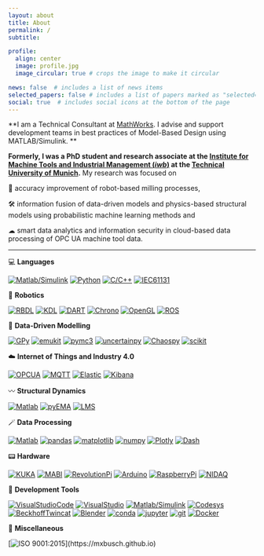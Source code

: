 ```yaml
---
layout: about
title: About
permalink: /
subtitle: 

profile:
  align: center
  image: profile.jpg
  image_circular: true # crops the image to make it circular

news: false  # includes a list of news items
selected_papers: false # includes a list of papers marked as "selected={true}"
social: true  # includes social icons at the bottom of the page
---
```



**I am a Technical Consultant at [MathWorks](https://de.mathworks.com/services/consulting.html). I advise and support development teams in best practices of Model-Based Design using MATLAB/Simulink. **

**Formerly, I was a PhD student and research associate at the [Institute for Machine Tools and Industrial Management (*iwb*)](https://www.mec.ed.tum.de/en/iwb/homepage/) at the [Technical University of Munich](https://www.tum.de/en/).**
My research was focused on 

🎯 accuracy improvement of robot-based milling processes,

🛠️ information fusion of data-driven models and physics-based structural models using probabilistic machine learning methods and

☁ smart data analytics and information security in cloud-based data processing of OPC UA machine tool data.


---


💻 **Languages**

[![Matlab/Simulink](https://img.shields.io/badge/Matlab/Simulink-blue?logo=SimpleIconName&logoColor=ColorName&style=ShieldStyle)](https://de.mathworks.com/products/matlab.html)
[![Python](https://img.shields.io/badge/Python-blue?logo=SimpleIconName&logoColor=ColorName&style=ShieldStyle)](https://www.python.org)
[![C/C++](https://img.shields.io/badge/C/C++-blue?logo=SimpleIconName&logoColor=ColorName&style=ShieldStyle)](https://cplusplus.com)
[![IEC61131](<https://img.shields.io/badge/IEC 61131--3-blue?logo=SimpleIconName&logoColor=ColorName&style=ShieldStyle>)](https://de.wikipedia.org/wiki/EN_61131)


 👾 **Robotics**

[![RBDL](https://img.shields.io/badge/RBDL-purple?logo=SimpleIconName&logoColor=ColorName&style=ShieldStyle)](https://github.com/ORB-HD/rbdl-orb)
[![KDL](https://img.shields.io/badge/OROCOS--KDL-purple?logo=SimpleIconName&logoColor=ColorName&style=ShieldStyle)](https://orocos.org/wiki/orocos/kdl-wiki.html)
[![DART](https://img.shields.io/badge/DART-purple?logo=SimpleIconName&logoColor=ColorName&style=ShieldStyle)](https://dartsim.github.io)
[![Chrono](<https://img.shields.io/badge/Project Chrono-purple?logo=SimpleIconName&logoColor=ColorName&style=ShieldStyle>)](https://projectchrono.org)
[![OpenGL](https://img.shields.io/badge/OpenGL-purple?logo=SimpleIconName&logoColor=ColorName&style=ShieldStyle)](https://github.com/mcfletch/pyopengl)
[![ROS](https://img.shields.io/badge/ROS-purple?logo=SimpleIconName&logoColor=ColorName&style=ShieldStyle)](https://www.ros.org)

  
🧠 **Data-Driven Modelling**

[![GPy](https://img.shields.io/badge/GPy-pink?logo=SimpleIconName&logoColor=ColorName&style=ShieldStyle)](https://github.com/SheffieldML/GPy)
[![emukit](https://img.shields.io/badge/emukit-pink?logo=SimpleIconName&logoColor=ColorName&style=ShieldStyle)](https://github.com/emukit/emukit)
[![pymc3](https://img.shields.io/badge/PyMC3-pink?logo=SimpleIconName&logoColor=ColorName&style=ShieldStyle)](https://github.com/pymc-devs/pymc)
[![uncertainpy](https://img.shields.io/badge/uncertainpy-pink?logo=SimpleIconName&logoColor=ColorName&style=ShieldStyle)](https://github.com/simetenn/uncertainpy)
[![Chaospy](https://img.shields.io/badge/Chaospy-pink?logo=SimpleIconName&logoColor=ColorName&style=ShieldStyle)](https://github.com/jonathf/chaospy)
[![scikit](https://img.shields.io/badge/scikit--learn-pink?logo=SimpleIconName&logoColor=ColorName&style=ShieldStyle)](https://scikit-learn.org/stable/)


☁️ **Internet of Things and Industry 4.0**

[![OPCUA](<https://img.shields.io/badge/OPC UA-white?logo=SimpleIconName&logoColor=ColorName&style=ShieldStyle>)](https://opcfoundation.org/about/opc-technologies/opc-ua/)
[![MQTT](<https://img.shields.io/badge/MQTT-white?logo=SimpleIconName&logoColor=ColorName&style=ShieldStyle>)](https://mqtt.org)
[![Elastic](https://img.shields.io/badge/Elastic-white?logo=SimpleIconName&logoColor=ColorName&style=ShieldStyle)](https://www.elastic.co/de/)
[![Kibana](https://img.shields.io/badge/Kibana-white?logo=SimpleIconName&logoColor=ColorName&style=ShieldStyle)](https://www.elastic.co/de/kibana/)


〰 **Structural Dynamics**

[![Matlab](https://img.shields.io/badge/Matlab-black?logo=SimpleIconName&logoColor=ColorName&style=ShieldStyle)](https://de.mathworks.com/products/matlab.html)
[![pyEMA](https://img.shields.io/badge/pyEMA-black?logo=SimpleIconName&logoColor=ColorName&style=ShieldStyle)](https://github.com/ladisk/pyEMA)
[![LMS](https://img.shields.io/badge/LMS-black?logo=SimpleIconName&logoColor=ColorName&style=ShieldStyle)](https://de.wikipedia.org/wiki/LMS_(Unternehmen))


🪄 **Data Processing**

[![Matlab](https://img.shields.io/badge/Matlab-yellow?logo=SimpleIconName&logoColor=ColorName&style=ShieldStyle)](https://de.mathworks.com/products/matlab.html)
[![pandas](https://img.shields.io/badge/pandas-yellow?logo=SimpleIconName&logoColor=ColorName&style=ShieldStyle)](https://pandas.pydata.org)
[![matplotlib](https://img.shields.io/badge/matplotlib-yellow?logo=SimpleIconName&logoColor=ColorName&style=ShieldStyle)](https://matplotlib.org)
[![numpy](https://img.shields.io/badge/numpy-yellow?logo=SimpleIconName&logoColor=ColorName&style=ShieldStyle)](https://numpy.org)
[![Plotly](https://img.shields.io/badge/Plotly-yellow?logo=SimpleIconName&logoColor=ColorName&style=ShieldStyle)](https://github.com/plotly)
[![Dash](https://img.shields.io/badge/Dash-yellow?logo=SimpleIconName&logoColor=ColorName&style=ShieldStyle)](https://github.com/plotly/dash)

  
📟 **Hardware**

[![KUKA](<https://img.shields.io/badge/KUKA KR240 R2500 prime-green?logo=SimpleIconName&logoColor=ColorName&style>)](https://www.kuka.com/)
[![MABI](<https://img.shields.io/badge/MABI Max 100-green?logo=SimpleIconName&logoColor=ColorName&style>)](https://www.mabi-robotic.com/home/intro/)
[![RevolutionPi](<https://img.shields.io/badge/Revolution Pi-green?logo=SimpleIconName&logoColor=ColorName&style>)](https://revolutionpi.de)
[![Arduino](https://img.shields.io/badge/Arduino-green?logo=SimpleIconName&logoColor=ColorName&style=ShieldStyle)](https://www.arduino.cc)
[![RaspberryPi](<https://img.shields.io/badge/Raspberry Pi-green?logo=SimpleIconName&logoColor=ColorName&style=ShieldStyle>)](https://www.raspberrypi.com/)
[![NIDAQ](<https://img.shields.io/badge/NI DAQ-green?logo=SimpleIconName&logoColor=ColorName&style=ShieldStyle>)](https://www.ni.com/en-us/shop/data-acquisition.html)

  
🧰 **Development Tools**

[![VisualStudioCode](<https://img.shields.io/badge/Visual Studio Code-red?logo=SimpleIconName&logoColor=ColorName&style=ShieldStyle>)](https://code.visualstudio.com)
[![VisualStudio](<https://img.shields.io/badge/Visual Studio-red?logo=SimpleIconName&logoColor=ColorName&style=ShieldStyle>)](https://visualstudio.microsoft.com/)
[![Matlab/Simulink](https://img.shields.io/badge/Matlab/Simulink-red?logo=SimpleIconName&logoColor=ColorName&style=ShieldStyle)](https://de.mathworks.com/products/matlab.html)
[![Codesys](https://img.shields.io/badge/CODESYS-red?logo=SimpleIconName&logoColor=ColorName&style=ShieldStyle)](https://www.codesys.com)
[![BeckhoffTwincat](<https://img.shields.io/badge/Beckhoff TwinCAT-red?logo=SimpleIconName&logoColor=ColorName&style=ShieldStyle>)](https://www.beckhoff.com/de-de/produkte/automation/twincat/)
[![Blender](https://img.shields.io/badge/Blender-red?logo=SimpleIconName&logoColor=ColorName&style=ShieldStyle)](https://www.blender.org)
[![conda](https://img.shields.io/badge/conda-red?logo=SimpleIconName&logoColor=ColorName&style=ShieldStyle)](https://docs.conda.io/en/latest/)
[![jupyter](https://img.shields.io/badge/jupyter-red?logo=SimpleIconName&logoColor=ColorName&style=ShieldStyle)](https://jupyter.org)
[![git](https://img.shields.io/badge/git-red?logo=SimpleIconName&logoColor=ColorName&style=ShieldStyle)](https://git-scm.com)
[![Docker](https://img.shields.io/badge/Docker-red?logo=SimpleIconName&logoColor=ColorName&style=ShieldStyle)](https://www.docker.com)

📃 **Miscellaneous**

[![ISO 9001:2015](https://img.shields.io/badge/certified%20Quality%20Management%20Representative%20(QMR,%20ISO%209001:2015)-lightgray?logo=SimpleIconName&logoColor=ColorName&style=ShieldStyle)](https://mxbusch.github.io)
